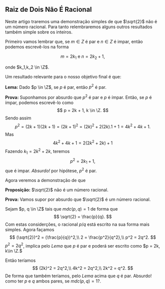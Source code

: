 ## Raiz de Dois Não É Racional

Neste artigo traremos uma demonstração simples de que $\sqrt{2}$ não é um número racional. Para tanto relembraremos alguns outros resultados também simple sobre os inteiros.

Primeiro vamos lembrar que, se $m \in Z$ é par e $n \in Z$ é impar, então podemos escrevê-los na forma

$$
m = 2k_1 \text{  e  }n = 2k_2 + 1,
$$

onde $k_1,k_2 \in \Z$.

Um resultado relevante para o nosso objetivo final é que:

**Lema:** Dado $p \in \Z$, se $p$ é par, então $p^2$ é par.

**Prova:** Suponhamos por absurdo que $p^2$ é par e $p$ é ímpar. Então, se $p$ é ímpar, podemos escrevê-lo como
$$
p = 2k + 1, k \in \Z.
$$
Sendo assim
$$
p^2 = (2k+1)(2k+1)=(2k+1)^2 = (2k)^2 + 2(2k).1 + 1 = 4k^2 + 4k + 1.
$$
Mas
$$
4k^2 + 4k + 1 = 2(2k^2 + 2k) + 1
$$
Fazendo $k_1 = 2k^2 + 2k$, teremos
$$
p^2 = 2k_1 + 1,
$$
que é impar. *Absurdo!* por hipótese, $p^2$ é par.

Agora veremos a demonstração de que

**Proposição:** $\sqrt{2}$ não é um número racional.

**Prova:** Vamos supor por absurdo que $\sqrt{2}$ é um número racional.

Sejam $p, q \in \Z$ tais que $mdc(p, q) = 1$ de forma que 
$$
\sqrt{2} = \frac{p}{q}.
$$
Com estas considerções, o racional $p/q$ está escrito na sua forma mais simples. Agora façamos
$$
(\sqrt{2})^2 = (\frac{p}{q})^2,\\
2 = \frac{p^2}{q^2},\\
p^2 = 2q^2.
$$
 $p^2 = 2q^2$, implica pelo *Lema* que $p$ é par e poderá ser escrito como $p = 2k, k\in \Z.$

Então teríamos 
$$
(2k)^2 = 2q^2,\\
4k^2 = 2q^2,\\
2k^2 = q^2.
$$
De forma que também teríamos, pelo *Lema* acima que $q$ é par. Absurdo! como ter $p$ e $q$ ambos pares, se $mdc(p,q) = 1$?.
